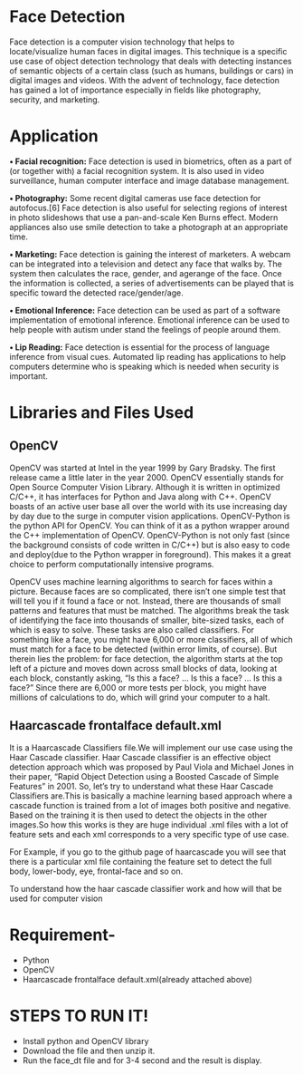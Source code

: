 # Face Detection
Face detection is a computer vision technology that helps to locate/visualize human faces in digital images. This technique is a specific use case of object detection technology that deals with detecting instances of semantic objects of a certain class (such as humans, buildings or cars) in digital images and videos. With the advent of technology, face detection has gained a lot of importance especially in fields like photography, security, and marketing.

# Application
**• Facial recognition:** Face detection is used in biometrics, often as a part of (or together with) a facial recognition system. It is also used in video surveillance, human computer interface and image database management.

**• Photography:** Some recent digital cameras use face detection for autofocus.[6] Face detection is also useful for selecting regions of interest in photo slideshows that use a pan-and-scale Ken Burns effect. Modern appliances also use smile detection to take a photograph at an appropriate time.

**• Marketing:** Face detection is gaining the interest of marketers. A webcam can be integrated into a television and detect any face that walks by. The system then calculates the race, gender, and agerange of the face. Once the information is collected, a series of advertisements can be played that is specific toward the detected race/gender/age.

**• Emotional Inference:** Face detection can be used as part of a software implementation of emotional inference. Emotional inference can be used to help people with autism under stand the feelings of people around them.

**• Lip Reading:** Face detection is essential for the process of language inference from visual cues. Automated lip reading has applications to help computers determine who is speaking which is needed when security is important.

# Libraries and Files Used

## OpenCV

OpenCV was started at Intel in the year 1999 by Gary Bradsky. The first release came a little later in the year 2000. OpenCV essentially stands for Open Source Computer Vision Library. Although it is written in optimized C/C++, it has interfaces for Python and Java along with C++. OpenCV boasts of an active user base all over the world with its use increasing day by day due to the surge in computer vision applications.
OpenCV-Python is the python API for OpenCV. You can think of it as a python wrapper around the C++ implementation of OpenCV. OpenCV-Python is not only fast (since the background consists of code written in C/C++) but is also easy to code and deploy(due to the Python wrapper in foreground). This makes it a great choice to perform computationally intensive programs.

OpenCV uses machine learning algorithms to search for faces within a picture. Because faces are so complicated, there isn’t one simple test that will tell you if it found a face or not. Instead, there are thousands of small patterns and features that must be matched. The algorithms break the task of identifying the face into thousands of smaller, bite-sized tasks, each of which is easy to solve. These tasks are also called classifiers.
For something like a face, you might have 6,000 or more classifiers, all of which must match for a face to be detected (within error limits, of course). But therein lies the problem: for face detection, the algorithm starts at the top left of a picture and moves down across small blocks of data, looking at each block, constantly asking, “Is this a face? … Is this a face? … Is this a face?” Since there are 6,000 or more tests per block, you might have millions of calculations to do, which will grind your computer to a halt.

## Haarcascade frontalface default.xml

It is a Haarcascade Classifiers file.We will implement our use case using the Haar Cascade classifier. Haar Cascade classifier is an effective object detection approach which was proposed by Paul Viola and Michael Jones in their paper, “Rapid Object Detection using a Boosted Cascade of Simple Features” in 2001.
So, let’s try to understand what these Haar Cascade Classifiers are.This is basically a machine learning based approach where a cascade function is trained from a lot of images both positive and negative. Based on the training it is then used to detect the objects in the other images.So how this works is they are huge individual .xml files with a lot of feature sets and each xml corresponds to a very specific type of use case.

For Example, if you go to the github page of haarcascade you will see that there is a particular xml file containing the feature set to detect the full body, lower-body, eye, frontal-face and so on.

To understand how the haar cascade classifier work and how will that be used for computer vision

# Requirement-

- Python
- OpenCV
- Haarcascade frontalface default.xml(already attached above)

# STEPS TO RUN IT!

- Install python and OpenCV library
- Download the file and then unzip it.
- Run the face_dt file and for 3-4 second and the result is display.

